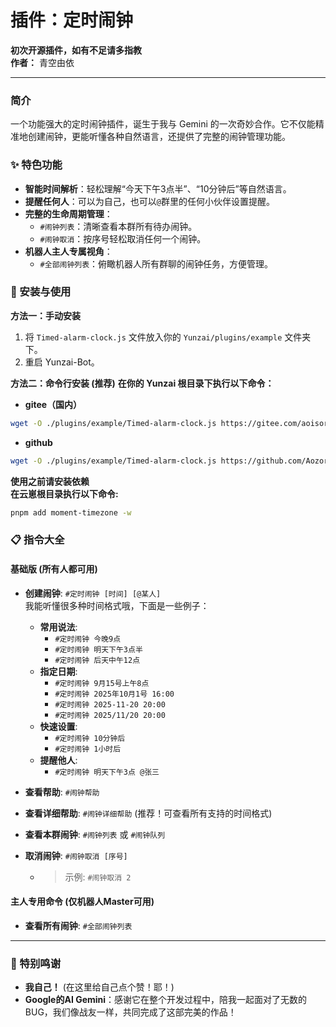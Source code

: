 # 插件：定时闹钟
**初次开源插件，如有不足请多指教**  
**作者：** 青空由依

---

### 简介

一个功能强大的定时闹钟插件，诞生于我与 Gemini 的一次奇妙合作。它不仅能精准地创建闹钟，更能听懂各种自然语言，还提供了完整的闹钟管理功能。

### ✨ 特色功能

- **智能时间解析**：轻松理解“今天下午3点半”、“10分钟后”等自然语言。
- **提醒任何人**：可以为自己，也可以`@`群里的任何小伙伴设置提醒。
- **完整的生命周期管理**：
    - `#闹钟列表`：清晰查看本群所有待办闹钟。
    - `#闹钟取消`：按序号轻松取消任何一个闹钟。
- **机器人主人专属视角**：
    - `#全部闹钟列表`：俯瞰机器人所有群聊的闹钟任务，方便管理。

### 🚀 安装与使用

**方法一：手动安装**
1. 将 `Timed-alarm-clock.js` 文件放入你的 `Yunzai/plugins/example` 文件夹下。
2. 重启 Yunzai-Bot。

**方法二：命令行安装 (推荐)**
**在你的 Yunzai 根目录下执行以下命令：**
- **gitee（国内）**
```bash
wget -O ./plugins/example/Timed-alarm-clock.js https://gitee.com/aoisorayui/Timed-alarm-clock/raw/master/Timed-alarm-clock.js
```
- **github**
```bash
wget -O ./plugins/example/Timed-alarm-clock.js https://github.com/AozoraYui/Timed-alarm-clock/raw/main/Timed-alarm-clock.js
```
**使用之前请安装依赖**  
**在云崽根目录执行以下命令:**
```bash
pnpm add moment-timezone -w
```
### 📋 指令大全

#### 基础版 (所有人都可用)

- **创建闹钟**: `#定时闹钟 [时间] [@某人]`  
  我能听懂很多种时间格式哦，下面是一些例子：
  - **常用说法**:
    - `#定时闹钟 今晚9点`
    - `#定时闹钟 明天下午3点半`
    - `#定时闹钟 后天中午12点`
  - **指定日期**:
    - `#定时闹钟 9月15号上午8点`
    - `#定时闹钟 2025年10月1号 16:00`
    - `#定时闹钟 2025-11-20 20:00`
    - `#定时闹钟 2025/11/20 20:00`
  - **快速设置**:
    - `#定时闹钟 10分钟后`
    - `#定时闹钟 1小时后`
  - **提醒他人**:
    - `#定时闹钟 明天下午3点 @张三`

- **查看帮助**: `#闹钟帮助`
- **查看详细帮助**: `#闹钟详细帮助` (推荐！可查看所有支持的时间格式)
- **查看本群闹钟**: `#闹钟列表` 或 `#闹钟队列`
- **取消闹钟**: `#闹钟取消 [序号]`
  - > 示例: `#闹钟取消 2`

#### 主人专用命令 (仅机器人Master可用)

- **查看所有闹钟**: `#全部闹钟列表`

---

### 🙏 特别鸣谢

- **我自己！** (在这里给自己点个赞！耶！)
- **Google的AI Gemini**：感谢它在整个开发过程中，陪我一起面对了无数的BUG，我们像战友一样，共同完成了这部完美的作品！
